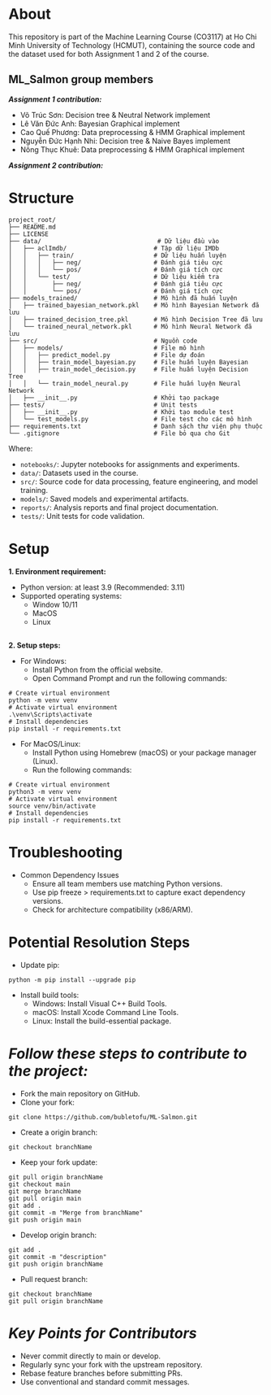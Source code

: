 # About
This repository is part of the Machine Learning Course (CO3117) at Ho Chi Minh University of Technology (HCMUT), containing the source code and the dataset used for both Assignment 1 and 2 of the course. 


## ML_Salmon group members
***Assignment 1 contribution:***
- Võ Trúc Sơn: Decision tree & Neutral Network implement
- Lê Văn Đức Anh: Bayesian Graphical implement
- Cao Quế Phương: Data preprocessing & HMM Graphical implement 
- Nguyễn Đức Hạnh Nhi: Decision tree & Naive Bayes implement
- Nông Thục Khuê: Data preprocessing & HMM Graphical implement

***Assignment 2 contribution:***

# Structure
```
project_root/
├── README.md
├── LICENSE
├── data/                                # Dữ liệu đầu vào
│   ├── aclImdb/                        # Tập dữ liệu IMDb
│   │   ├── train/                      # Dữ liệu huấn luyện
│   │   │   ├── neg/                    # Đánh giá tiêu cực
│   │   │   └── pos/                    # Đánh giá tích cực
│   │   └── test/                       # Dữ liệu kiểm tra
│   │       ├── neg/                    # Đánh giá tiêu cực
│   │       └── pos/                    # Đánh giá tích cực
├── models_trained/                     # Mô hình đã huấn luyện
│   ├── trained_bayesian_network.pkl    # Mô hình Bayesian Network đã lưu
│   ├── trained_decision_tree.pkl       # Mô hình Decision Tree đã lưu
│   └── trained_neural_network.pkl      # Mô hình Neural Network đã lưu
├── src/                                # Nguồn code
│   ├── models/                         # File mô hình
│   │   ├── predict_model.py            # File dự đoán
│   │   ├── train_model_bayesian.py     # File huấn luyện Bayesian
│   │   ├── train_model_decision.py     # File huấn luyện Decision Tree
│   │   └── train_model_neural.py       # File huấn luyện Neural Network
│   ├── __init__.py                     # Khởi tạo package
├── tests/                              # Unit tests
│   ├── __init__.py                     # Khởi tạo module test
│   └── test_models.py                  # File test cho các mô hình
├── requirements.txt                    # Danh sách thư viện phụ thuộc
└── .gitignore                          # File bỏ qua cho Git

```

Where:
- `notebooks/`: Jupyter notebooks for assignments and experiments.
- `data/`: Datasets used in the course.
- `src/`: Source code for data processing, feature engineering, and model training.
- `models/`: Saved models and experimental artifacts.
- `reports/`: Analysis reports and final project documentation.
- `tests/`: Unit tests for code validation.

# Setup
**1. Environment requirement:**
- Python version: at least 3.9 (Recommended: 3.11)
- Supported operating systems:
  - Window 10/11
  - MacOS
  - Linux
##
**2. Setup steps:**
- For Windows:
  - Install Python from the official website.
  - Open Command Prompt and run the following commands:


```
# Create virtual environment
python -m venv venv
# Activate virtual environment
.\venv\Scripts\activate
# Install dependencies
pip install -r requirements.txt
```


- For MacOS/Linux:
  - Install Python using Homebrew (macOS) or your package manager (Linux).
  - Run the following commands:

``` 
# Create virtual environment
python3 -m venv venv
# Activate virtual environment
source venv/bin/activate
# Install dependencies
pip install -r requirements.txt
```

# Troubleshooting
- Common Dependency Issues
  - Ensure all team members use matching Python versions.
  - Use pip freeze > requirements.txt to capture exact dependency versions.
  - Check for architecture compatibility (x86/ARM).

# Potential Resolution Steps
- Update pip:
```
python -m pip install --upgrade pip
```

- Install build tools:
  - Windows: Install Visual C++ Build Tools.
  - macOS: Install Xcode Command Line Tools.
  - Linux: Install the build-essential package.


# *Follow these steps to contribute to the project:*
- Fork the main repository on GitHub.
- Clone your fork:

```
git clone https://github.com/bubletofu/ML-Salmon.git
```

- Create a origin branch:

```
git checkout branchName
```

- Keep your fork update:

```
git pull origin branchName
git checkout main
git merge branchName
git pull origin main
git add .
git commit -m "Merge from branchName"
git push origin main
```

- Develop origin branch:

```
git add .
git commit -m "description"
git push origin branchName
```

- Pull request branch:

```
git checkout branchName
git pull origin branchName
```


# *Key Points for Contributors*
- Never commit directly to main or develop.
- Regularly sync your fork with the upstream repository.
- Rebase feature branches before submitting PRs.
- Use conventional and standard commit messages.


